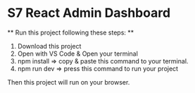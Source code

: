 # S7 React Admin Dashboard

** Run this project following these steps: **
1. Download this project
2. Open with VS Code & Open your terminal
3. npm install  => copy & paste this command to your terminal.
4. npm run dev  => press this command to run your project

Then this project will run on your browser. 
